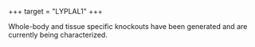 +++
target = "LYPLAL1"
+++

<p>Whole-body and tissue specific knockouts have been generated and are currently being characterized.</p>